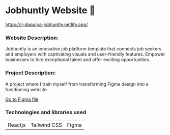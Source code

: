 # Jobhuntly Website 🏅

https://jl-daquipa-jobhuntly.netlify.app/

<h3>Website Description:</h3>
Jobhuntly is an innovative job platform template that connects job seekers and employers with captivating visuals and user-friendly features. Empower businesses to hire exceptional talent and offer exciting opportunities.

<h3>Project Description:</h3>
A project where I train myself from transforming Figma design into a functioning website.

<a href="https://www.figma.com/file/0uesQlAXUH1GPjtD5VxVBt/Jobhuntly---Job-Board-%26-Portal-UI-Kit-(Community)-(Copy)?type=design&mode=design&t=i7wOmCtVayQqS0jO-1">Go to Figma file</a>

<h3>Technologies and libraries used</h3> 
<table>
    <tr>
        <td>Reactjs</td>
        <td>Tailwind CSS</td>
        <td>Figma</td>
    </tr>
</table>
